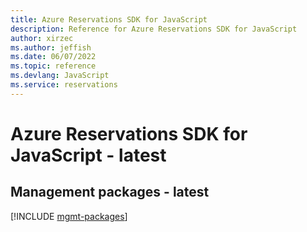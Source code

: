 ```yaml
---
title: Azure Reservations SDK for JavaScript
description: Reference for Azure Reservations SDK for JavaScript
author: xirzec
ms.author: jeffish
ms.date: 06/07/2022
ms.topic: reference
ms.devlang: JavaScript
ms.service: reservations
---
```

# Azure Reservations SDK for JavaScript - latest
## Management packages - latest
[!INCLUDE [mgmt-packages](reservations-mgmt-index.md)]
